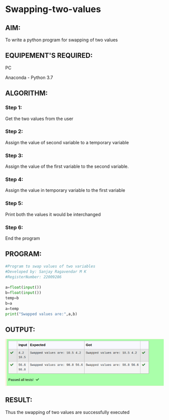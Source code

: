 # Swapping-two-values
## AIM:
To write a python program for swapping of two values
## EQUIPEMENT'S REQUIRED: 
PC

Anaconda - Python 3.7
## ALGORITHM: 
### Step 1:
Get the two values from the user
### Step 2: 
Assign the value of second variable to a temporary variable 
### Step 3: 
Assign the value of the first variable to the second variable.
### Step 4:  
Assign the value in temporary variable to the first variable
### Step 5: 
Print both the values it would be interchanged
### Step 6: 
End the program
## PROGRAM:
```py
#Program to swap values of two variables 
#Developed by: Sanjay Ragavendar M K
#RegisterNumber: 22009286

a=float(input())
b=float(input())
temp=b
b=a
a=temp
print("Swapped values are:",a,b)
```

## OUTPUT:
![output](/swap%20output.png)
## RESULT:
Thus the swapping of two values are successfully executed




